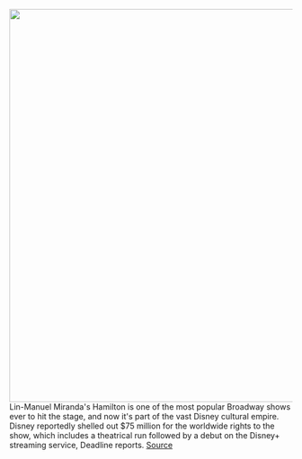 <img src='https://cdn.vox-cdn.com/thumbor/1-yhRfaY_zj0NZy9IS8lP3ZGnjU=/0x0:1200x800/1200x800/filters:focal(504x304:696x496)/cdn.vox-cdn.com/uploads/chorus_image/image/66241560/EP3ccbPVUAIdM4R.0.jpeg' width='700px' /><br/>
Lin-Manuel Miranda's Hamilton is one of the most popular Broadway shows ever to hit the stage, and now it's part of the vast Disney cultural empire. Disney reportedly shelled out $75 million for the worldwide rights to the show, which includes a theatrical run followed by a debut on the Disney+ streaming service, Deadline reports.
<a href='https://www.theverge.com/2020/2/3/21120531/disney-plus-hamilton-streaming-theaters-distribution-broadway'> Source <a/>